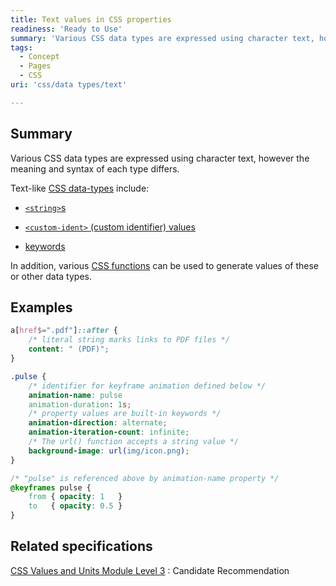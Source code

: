 ```yaml
---
title: Text values in CSS properties
readiness: 'Ready to Use'
summary: 'Various CSS data types are expressed using character text, however the meaning and syntax of each type differs.'
tags:
  - Concept
  - Pages
  - CSS
uri: 'css/data types/text'

---
```

## Summary

Various CSS data types are expressed using character text, however the meaning and syntax of each type differs.

 Text-like [CSS data-types](/css/data_types) include:

-   [`<string>`s](/css/data_types/string)

-   [`<custom-ident>` (custom identifier) values](/css/data_types/custom_ident)

-   [keywords](/css/data_types/keyword)

In addition, various [CSS functions](/css/functions) can be used to generate values of these or other data types.

## Examples

``` css
a[href$=".pdf"]::after {
    /* literal string marks links to PDF files */
    content: " (PDF)";
}
```

``` css
.pulse {
    /* identifier for keyframe animation defined below */
    animation-name: pulse
    animation-duration: 1s;
    /* property values are built-in keywords */
    animation-direction: alternate;
    animation-iteration-count: infinite;
    /* The url() function accepts a string value */
    background-image: url(img/icon.png);
}

/* "pulse" is referenced above by animation-name property */
@keyframes pulse {
    from { opacity: 1   }
    to   { opacity: 0.5 }
}
```

## Related specifications

[CSS Values and Units Module Level 3](http://www.w3.org/TR/css3-values/)
:   Candidate Recommendation
